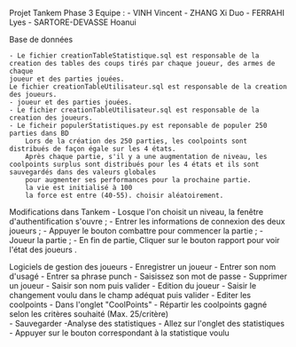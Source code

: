 Projet Tankem 
Phase 3
Equipe : - VINH Vincent 
		 - ZHANG Xi Duo
		 - FERRAHI Lyes 
		 - SARTORE-DEVASSE Hoanui

Base de données

	- Le fichier creationTableStatistique.sql est responsable de la creation des tables des coups tirés par chaque joueur, des armes de chaque
	joueur et des parties jouées.
	Le fichier creationTableUtilisateur.sql est responsable de la creation des joueurs.
	- joueur et des parties jouées.
	- Le fichier creationTableUtilisateur.sql est responsable de la creation des joueurs.
	- Le ficheir populerStatistiques.py est reponsable de populer 250 parties dans BD
		Lors de la création des 250 parties, les coolpoints sont distribués de façon égale sur les 4 états.
		Après chaque partie, s'il y a une augmentation de niveau, les coolpoints surplus sont distribués pour les 4 états et ils sont sauvegardés dans des valeurs globales
		pour augmenter ses performances pour la prochaine partie.
		la vie est initialisé à 100
		la force est entre (40-55). choisir aléatoirement.
	
Modifications dans Tankem 
	- Losque l'on choisit un niveau, la fenêtre d'authentification s'ouvre ;
	- Entrer les informations de connexion des deux joueurs ;
	- Appuyer le bouton combattre pour commencer la partie ;
	- Joueur la partie ;
	- En fin de partie, Cliquer sur le bouton rapport pour voir l'état des joueurs .
		
	
Logiciels de gestion des joueurs 
	- Enregistrer un joueur
		- Entrer son nom d'usagé
		- Entrer sa phrase punch
		- Saisissez son mot de passe
	- Supprimer un joueur
		- Saisir son nom puis valider
	- Edition du joueur
		- Saisir le changement voulu dans le champ adéquat puis valider
	- Editer les coolpoints
		- Dans l'onglet "CoolPoints" 
		- Répartir les coolpoints gagné selon les critères souhaité (Max. 25/critère)	
		- Sauvegarder
	-Analyse des statistiques
		- Allez sur l'onglet des statistiques 
		- Appuyer sur le bouton correspondant à la statistique voulu
		